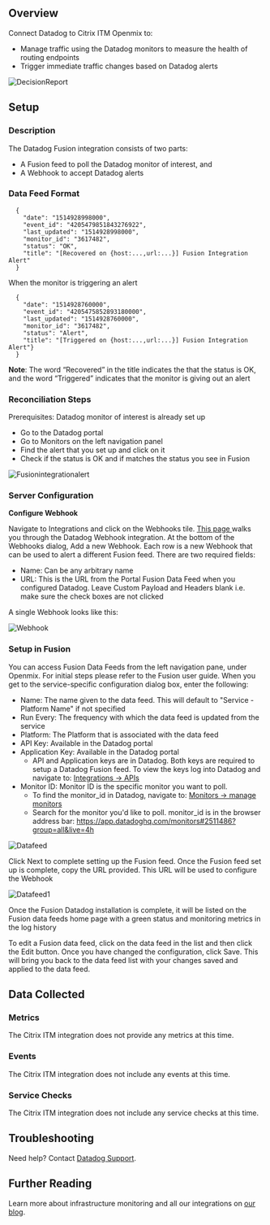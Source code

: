 ## Overview

Connect Datadog to Citrix ITM Openmix to:
* Manage traffic using the Datadog monitors to measure the health of routing endpoints
* Trigger immediate traffic changes based on Datadog alerts

![DecisionReport](https://raw.githubusercontent.com/sudhirpatamsetti/CitrixITM/master/images/DecisionReport.png)

## Setup

### Description

The Datadog Fusion integration consists of two parts: 
* A Fusion feed to poll the Datadog monitor of interest, and 
* A Webhook to accept Datadog alerts

### Data Feed Format
```
  {
    "date": "1514928998000",
    "event_id": "4205479851843276922",
    "last_updated": "1514928998000",
    "monitor_id": "3617482",
    "status": "OK",
    "title": "[Recovered on {host:...,url:...}] Fusion Integration Alert"
  }
```
When the monitor is triggering an alert
```
  {
    "date": "1514928760000",
    "event_id": "4205475852893180000",
    "last_updated": "1514928760000",
    "monitor_id": "3617482",
    "status": "Alert",
    "title": "[Triggered on {host:...,url:...}] Fusion Integration Alert"}
  }
  ```
**Note**: The word “Recovered” in the title indicates the that the status is OK, and the word “Triggered” indicates that the monitor is giving out an alert

### Reconciliation Steps
				
Prerequisites: Datadog monitor of interest is already set up
					
* Go to the Datadog portal			
* Go to Monitors on the left navigation panel				
* Find the alert that you set up and click on it					
* Check if the status is OK and if matches the status you see in Fusion

![Fusionintegrationalert](https://raw.githubusercontent.com/sudhirpatamsetti/CitrixITM/master/images/Fusionintegrationalert.png)

### Server Configuration
	
**Configure Webhook**
		
Navigate to Integrations and click on the Webhooks tile. [This page ](https://app.datadoghq.com/account/settings#integrations/webhooks) walks you through the Datadog Webhook integration.
At the bottom of the Webhooks dialog, Add a new Webhook.  Each row is a new Webhook that can be used to alert a different Fusion feed.  There are two required fields:

* Name: Can be any arbitrary name	
* URL: This is the URL from the Portal Fusion Data Feed when you configured Datadog. Leave Custom Payload and Headers blank i.e. make sure the check boxes are not clicked

A single Webhook looks like this:

![Webhook](https://raw.githubusercontent.com/sudhirpatamsetti/CitrixITM/master/images/Webhook.png)

### Setup in Fusion
				
You can access Fusion Data Feeds from the left navigation pane, under Openmix. For initial steps please refer to the Fusion user guide.
When you get to the service-specific configuration dialog box, enter the following:	

* Name: The name given to the data feed. This will default to "Service - Platform Name" if not specified
* Run Every: The frequency with which the data feed is updated from the service	
* Platform: The Platform that is associated with the data feed
* API Key: Available in the Datadog portal
* Application Key: Available in the Datadog portal
  * API and Application keys are in Datadog. Both keys are required to setup a Datadog Fusion feed.  To view the keys log into  Datadog and navigate to: [Integrations -> APIs](https://app.datadoghq.com/account/settings#api)
* Monitor ID:  Monitor ID is the specific monitor you want to poll. 
  * To find the monitor_id in Datadog, navigate to: [Monitors -> manage monitors](https://app.datadoghq.com/monitors/manage)
  * Search for the monitor you'd like to poll. monitor_id is in the browser address bar:   https://app.datadoghq.com/monitors#2511486?group=all&live=4h

![Datafeed](https://raw.githubusercontent.com/sudhirpatamsetti/CitrixITM/master/images/Datafeed.png)

Click Next to complete setting up the Fusion feed. Once the Fusion feed set up is complete, copy the URL provided. This URL will be used to configure the Webhook

![Datafeed1](https://raw.githubusercontent.com/sudhirpatamsetti/CitrixITM/master/images/Datafeed1.png)

Once the Fusion Datadog installation is complete, it will be listed on the Fusion data feeds home page with a green status and monitoring metrics in the log history

To edit a Fusion data feed, click on the data feed in the list and then click the Edit button. Once you have changed the configuration, click Save. This will bring you back to the data feed list with your changes saved and applied to the data feed.

## Data Collected

### Metrics

The Citrix ITM integration does not provide any metrics at this time.

### Events

The Citrix ITM integration does not include any events at this time.

### Service Checks

The Citrix ITM integration does not include any service checks at this time.

## Troubleshooting

Need help? Contact [Datadog Support](http://docs.datadoghq.com/help/).

## Further Reading

Learn more about infrastructure monitoring and all our integrations on [our blog](https://www.datadoghq.com/blog/).
